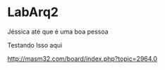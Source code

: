 # LabArq2
Jéssica até que é uma boa pessoa


Testando Isso aqui


http://masm32.com/board/index.php?topic=2964.0
